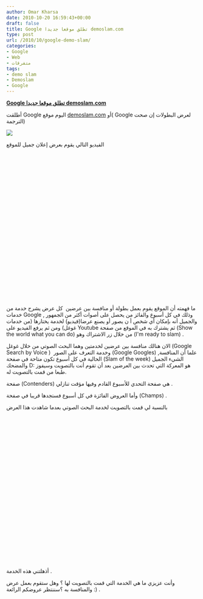 ```yaml
---
author: Omar Kharsa
date: 2010-10-20 16:59:43+00:00
draft: false
title: Google تطلق موقعا جديدا demoslam.com
type: post
url: /2010/10/google-demo-slam/
categories:
- Google
- Web
- متفرقات
tags:
- demo slam
- Demoslam
- Google
---
```


**[Google تطلق موقعا جديدا demoslam.com](https://www.it-scoop.com/2010/10/google-demo-slam/)**




أطلقت Google اليوم موقع [demoslam.com](http://demoslam.com/) أو( Google لعرض البطولات إن صحت الترجمة)


[![](https://www.it-scoop.com/wp-content/uploads/2010/10/Google-Slam.png)
](https://www.it-scoop.com/2010/10/google-demo-slam/)

الفيديو التالي يقوم بعرض إعلان جميل للموقع



<object classid="clsid:d27cdb6e-ae6d-11cf-96b8-444553540000" width="640" codebase="http://download.macromedia.com/pub/shockwave/cabs/flash/swflash.cab#version=6,0,40,0" height="385"><embed src="http://www.youtube.com/v/YxG7eTW9jxg?fs=1&hl=fr_FR" allowscriptaccess="always" height="385" width="640" allowfullscreen="true" type="application/x-shockwave-flash"></embed></object>

[](https://www.it-scoop.com/wp-content/uploads/2010/10/Google-Slam.png)

ما فهمته أن الموقع يقوم بعمل بطولة أو منافسة بين عرضين  كل عرض يشرح خدمة من خدمات Google وذلك في كل أسبوع والفائز من يحصل على أصوات أكثر من الجمهور , والجميل أنه بإمكان أي شخص أ ن يصور أو يصنع عرضا(فيديو) لخدمة يختارها (من خدمات غوغل) ومن ثم يرفع الفيديو على Youtube ثم يشترك به في الموقع من صفحة (Show the world what you can do) من خلال زر الاشتراك وهو (I'm ready to slam) .

الان هنالك منافسة بين عرضين لخدمتين وهما البحث الصوتي من خلال غوغل (Google Search by Voice )  وخدمة التعرف على الصور (Google Googles) ,علما أن المنافسة الحالية في كل أسبوع تكون متاحة في صفحة (Slam of the week) الشيء الجميل والمضحك D: هو المعركة التي تحدث بين العرضين بعد أن تقوم أنت بالتصويت وسيفوز طبعا من قمت بالتصويت له.

صفحة (Contenders) هي صفحة التحدي للأسبوع القادم وفيها مؤقت تنازلي .

وأما العروض الفائزة في كل أسبوع فستجدها قريبا في صفحة (Champs) .

بالنسبة لي قمت بالتصويت لخدمة البحث الصوتي بعدما شاهدت هذا العرض

<!-- more -->



<object classid="clsid:d27cdb6e-ae6d-11cf-96b8-444553540000" width="640" codebase="http://download.macromedia.com/pub/shockwave/cabs/flash/swflash.cab#version=6,0,40,0" height="385"><embed src="http://www.youtube.com/v/sj8FyxHkhBo?fs=1&hl=fr_FR" allowscriptaccess="always" height="385" width="640" allowfullscreen="true" type="application/x-shockwave-flash"></embed></object>

أذهلتني هذه الخدمة .

وأنت عزيزي ما هي الخدمة التي قمت بالتصويت لها ؟ وهل ستقوم بعمل عرض والمنافسة به ؟سننتظر عروضكم الرائعة :) .
